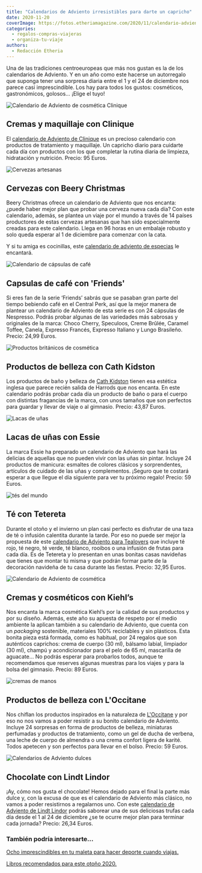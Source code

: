 ```yaml
---
title: "Calendarios de Adviento irresistibles para darte un capricho"
date: 2020-11-20
coverImage: https://fotos.etheriamagazine.com/2020/11/calendario-adviento-cajas.jpg
categories: 
  - regalos-compras-viajeras
  - organiza-tu-viaje
authors: 
  - Redacción Etheria
---
```


Una de las tradiciones centroeuropeas que más nos gustan es la de los calendarios de Adviento. Y en un año como este hacerse un autorregalo que suponga tener una sorpresa diaria entre el 1 y el 24 de diciembre nos parece casi imprescindible. Los hay para todos los gustos: cosméticos, gastronómicos, golosos… ¡Elige el tuyo!

![Calendario de Adviento de cosmética Clinique](https://fotos.etheriamagazine.com/2020/11/calenario-adviento-clinique.jpg "Calendario de Adviento de © Clinique.")

## Cremas y maquillaje con Clinique

El [calendario de Adviento de 
Clinique](https://www.clinique.es/product/13561/89159/holiday-2015/calendario-adviento) 
es un precioso calendario con productos de tratamiento y maquillaje. Un capricho diario 
para cuidarte cada día con productos con los que completar la rutina diaria de limpieza, 
hidratación y nutrición. Precio: 95 Euros. 

![Cervezas artesanas](https://fotos.etheriamagazine.com/2020/11/calendario-adviento-cerveza.jpg "Calendario de Adviento de © Beery Chritsmas.")

## Cervezas con Beery Christmas

Beery Christmas ofrece un calendario de Adviento que nos encanta: ¿puede haber mejor 
plan que probar una cerveza nueva cada día? Con este calendario, además, se plantea un 
viaje por el mundo a través de 14 países productores de estas cervezas artesanas que han 
sido especialmente creadas para este calendario. Llega en 96 horas en un embalaje 
robusto y solo queda esperar al 1 de diciembre para comenzar con la cata. 

Y si tu amiga es cocinillas, este [calendario de adviento de 
especias](https://amzn.to/3FdZUQ0) le encantará. 

![Calendario de cápsulas de café](https://fotos.etheriamagazine.com/2020/11/calendario-adviento-cafe-friends-1.jpg "Calendario de Adviento de © Nespresso y 'Friends'.")

## Capsulas de café con 'Friends'

Si eres fan de la serie ‘Friends’ sabrás que se pasaban gran parte del tiempo bebiendo 
café en el Central Perk, así que la mejor manera de plantear un calendario de Adviento 
de esta serie es con 24 cápsulas de Nespresso. Podrás probar algunas de las variedades 
más sabrosas y originales de la marca: Choco Cherry, Speculoos, Creme Brûlée, Caramel 
Toffee, Canela, Expresso Francés, Expresso Italiano y Lungo Brasileño. Precio: 24,99 
Euros. 

![Productos británicos de cosmética](https://fotos.etheriamagazine.com/2020/11/calendario-adviento-cath-kidston.jpg "Calendario de Adviento de © Cath Kidston.")

## Productos de belleza con Cath Kidston

Los productos de baño y belleza de [Cath Kidston](https://amzn.to/3lpNwAm) tienen esa 
estética inglesa que parece recién salida de Harrods que nos encanta. En este calendario 
podrás probar cada día un producto de baño o para el cuerpo con distintas fragancias de 
la marca, con unos tamaños que son perfectos para guardar y llevar de viaje o al 
gimnasio. Precio: 43,87 Euros. 

![Lacas de uñas](https://fotos.etheriamagazine.com/2020/11/calendario-adviento-essie.jpg "Colorido calendario de esmaltes de © Essie.")

## Lacas de uñas con Essie

La marca Essie ha preparado un calendario de Adviento que hará las delicias de aquellas 
que no pueden vivir con las uñas sin pintar. Incluye 24 productos de manicura: esmaltes 
de colores clásicos y sorprendentes, artículos de cuidado de las uñas y complementos. 
¡Seguro que te costará esperar a que llegue el día siguiente para ver tu próximo regalo! 
Precio: 59 Euros. 

![tés del mundo](https://fotos.etheriamagazine.com/2020/11/calendario-adviento-tetereta.jpg "Bonito calendario de Adviento de © Tetereta.")

## Té con Tetereta

Durante el otoño y el invierno un plan casi perfecto es disfrutar de una taza de té o 
infusión calentita durante la tarde. Por eso no puede ser mejor la propuesta de este [calendario 
de Adviento para 
Tealovers](https://tetereta.com/navidad/calendario-Adviento-con-te-only-for-tealovers/) 
que incluye té rojo, té negro, té verde, té blanco, rooibos o una infusión de frutas 
para cada día. Es de Tetereta y lo presentan en unas bonitas casas navideñas que tienes 
que montar tú misma y que podrán formar parte de la decoración navideña de tu casa 
durante las fiestas. Precio: 32,95 Euros. 

![Calendario de Adviento de cosmética](https://fotos.etheriamagazine.com/2020/11/calendario-adviento-kielhs.jpg "Calendario de Adviento de © Kielh's.")

## Cremas y cosméticos con Kiehl’s

Nos encanta la marca cosmética Kiehl’s por la calidad de sus productos y por su diseño. 
Además, este año su apuesta de respeto por el medio ambiente la aplican también a su 
calendario de Adviento, que cuenta con un _packaging_ sostenible, materiales 100% 
reciclables y sin plásticos. Esta bonita pieza está formada, como es habitual, por 24 
regalos que son auténticos caprichos: crema de cuerpo (30 ml), bálsamo labial, limpiador 
(30 ml), champú y acondicionador para el pelo de 65 ml, mascarilla de aguacate… No 
podrás esperar para probarlos todos, aunque te recomendamos que reserves algunas 
muestras para los viajes y para la bolsa del gimnasio. Precio: 89 Euros. 

![cremas de manos](https://fotos.etheriamagazine.com/2020/11/calendario-adviento-occitane.jpg "Calendario de © L'Occitane inspirado en la naturaleza.")

## Productos de belleza con L'Occitane

Nos chiflan los productos inspirados en la naturaleza de [L'Occitane](https://clk.tradedoubler.com/click?p=225641&a=3132464) 
y por eso no nos vamos a poder resistir a su bonito calendario de Adviento. Incluye 24 
sorpresas en forma de productos de belleza, miniaturas perfumadas y productos de 
tratamiento, como un gel de ducha de verbena, una leche de cuerpo de almendra o una 
crema confort ligera de karité. Todos apetecen y son perfectos para llevar en el bolso. 
Precio: 59 Euros. 

![Calendarios de Adviento dulces](https://fotos.etheriamagazine.com/2020/11/calendario-adviento-lindt.jpg "Delicioso calendario de Adviento de © Lindt.")

## Chocolate con Lindt Lindor

¡Ay, cómo nos gusta el chocolate! Hemos dejado para el final la parte más dulce y, con 
la excusa de que es el calendario de Adviento más clásico, no vamos a poder resistirnos 
a regalarnos uno. Con este [calendario de Adviento de Lindt 
Lindor](https://amzn.to/3pzYMg3) podrás saborear una de sus deliciosas trufas cada día 
desde el 1 al 24 de diciembre ¿se te ocurre mejor plan para terminar cada jornada? 
Precio: 26,34 Euros. 

### También podría interesarte...

[Ocho imprescindibles en tu maleta para hacer deporte cuando 
viajas.](https://etheriamagazine.com/category/organiza-tu-viaje/regalos-compras-viajeras/) 

[Libros recomendados para este otoño 
2020.](https://etheriamagazine.com/2020/10/01/libros-recomendados-para-otono-2020-viajes-mujeres-novedades/)
